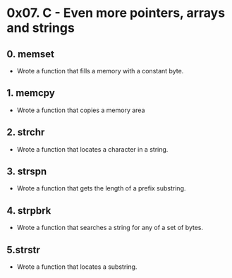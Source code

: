 # 0x07. C - Even more pointers, arrays and strings

## 0. memset
* Wrote a function that fills a memory with a constant byte.

## 1. memcpy
* Wrote a function that copies a memory area

## 2. strchr
* Wrote a function that locates a character in a string.

## 3. strspn
* Wrote a function that gets the length of a prefix substring.

## 4. strpbrk
* Wrote a function that searches a string for any of a set of bytes.

## 5.strstr
* Wrote a function that locates a substring.
